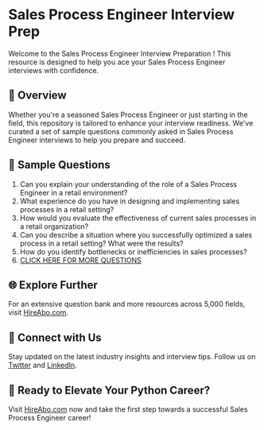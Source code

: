 # Sales Process Engineer Interview Prep

Welcome to the Sales Process Engineer Interview Preparation ! This resource is designed to help you ace your Sales Process Engineer interviews with confidence.

## 🚀 Overview

Whether you're a seasoned Sales Process Engineer or just starting in the field, this repository is tailored to enhance your interview readiness. We've curated a set of sample questions commonly asked in Sales Process Engineer interviews to help you prepare and succeed.

## 📝 Sample Questions

1. Can you explain your understanding of the role of a Sales Process Engineer in a retail environment?
2. What experience do you have in designing and implementing sales processes in a retail setting?
3. How would you evaluate the effectiveness of current sales processes in a retail organization?
4. Can you describe a situation where you successfully optimized a sales process in a retail setting? What were the results?
5. How do you identify bottlenecks or inefficiencies in sales processes?
6. [CLICK HERE FOR MORE QUESTIONS](https://hireabo.com/job/22_1_50/Sales%20Process%20Engineer)

## 🌐 Explore Further

For an extensive question bank and more resources across 5,000 fields, visit [HireAbo.com](https://www.hireabo.com).

## 📱 Connect with Us

Stay updated on the latest industry insights and interview tips. Follow us on [Twitter](https://twitter.com/hireabo) and [LinkedIn](https://www.linkedin.com/in/hire-abo-3609972a8/).

## 🚀 Ready to Elevate Your Python Career?

Visit [HireAbo.com](https://www.hireabo.com) now and take the first step towards a successful Sales Process Engineer career!